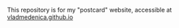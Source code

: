 This repository is for my "postcard" website, accessible at <a href="https://vladmedenica.github.io">vladmedenica.github.io</a>
